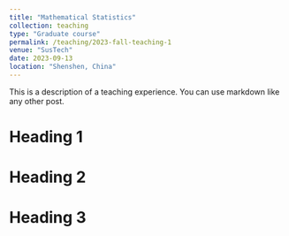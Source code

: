```yaml
---
title: "Mathematical Statistics"
collection: teaching
type: "Graduate course"
permalink: /teaching/2023-fall-teaching-1
venue: "SusTech"
date: 2023-09-13
location: "Shenshen, China"
---
```


This is a description of a teaching experience. You can use markdown like any other post.

Heading 1
======

Heading 2
======

Heading 3
======
